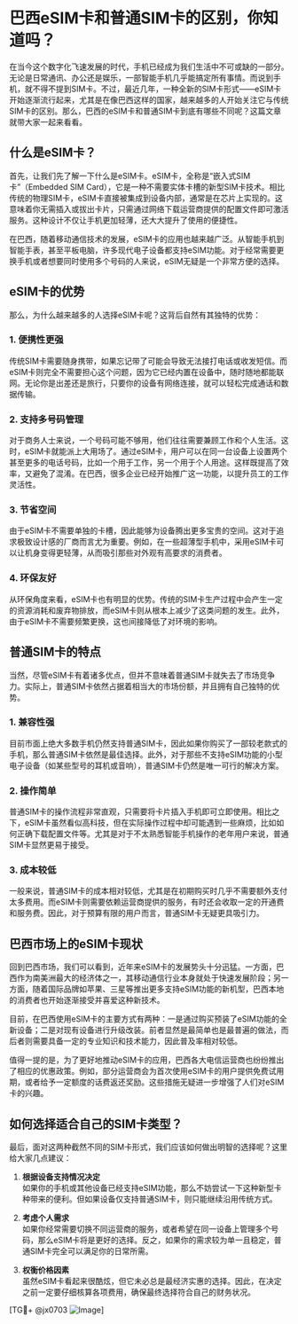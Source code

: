 # 巴西eSIM卡和普通SIM卡的区别，你知道吗？

在当今这个数字化飞速发展的时代，手机已经成为我们生活中不可或缺的一部分。无论是日常通讯、办公还是娱乐，一部智能手机几乎能搞定所有事情。而说到手机，就不得不提到SIM卡。不过，最近几年，一种全新的SIM卡形式——eSIM卡开始逐渐流行起来，尤其是在像巴西这样的国家，越来越多的人开始关注它与传统SIM卡的区别。那么，巴西的eSIM卡和普通SIM卡到底有哪些不同呢？这篇文章就带大家一起来看看。

## 什么是eSIM卡？

首先，让我们先了解一下什么是eSIM卡。eSIM卡，全称是“嵌入式SIM卡”（Embedded SIM Card），它是一种不需要实体卡槽的新型SIM卡技术。相比传统的物理SIM卡，eSIM卡直接被集成到设备内部，通常是在芯片上实现的。这意味着你无需插入或拔出卡片，只需通过网络下载运营商提供的配置文件即可激活服务。这种设计不仅让手机更加轻薄，还大大提升了使用的便捷性。

在巴西，随着移动通信技术的发展，eSIM卡的应用也越来越广泛。从智能手机到智能手表，甚至平板电脑，许多现代电子设备都支持eSIM功能。对于经常需要更换手机或者想要同时使用多个号码的人来说，eSIM无疑是一个非常方便的选择。

## eSIM卡的优势

那么，为什么越来越多的人选择eSIM卡呢？这背后自然有其独特的优势：

### 1. **便携性更强**

传统SIM卡需要随身携带，如果忘记带了可能会导致无法接打电话或收发短信。而eSIM卡则完全不需要担心这个问题，因为它已经内置在设备中，随时随地都能联网。无论你是出差还是旅行，只要你的设备有网络连接，就可以轻松完成通话和数据传输。

### 2. **支持多号码管理**

对于商务人士来说，一个号码可能不够用，他们往往需要兼顾工作和个人生活。这时，eSIM卡就能派上大用场了。通过eSIM卡，用户可以在同一台设备上设置两个甚至更多的电话号码，比如一个用于工作，另一个用于个人用途。这样既提高了效率，又避免了混淆。在巴西，很多企业已经开始推广这一功能，以提升员工的工作灵活性。

### 3. **节省空间**

由于eSIM卡不需要单独的卡槽，因此能够为设备腾出更多宝贵的空间。这对于追求极致设计感的厂商而言尤为重要。例如，在一些超薄型手机中，采用eSIM卡可以让机身变得更轻薄，从而吸引那些对外观有高要求的消费者。

### 4. **环保友好**

从环保角度来看，eSIM卡也有明显的优势。传统的SIM卡生产过程中会产生一定的资源消耗和废弃物排放，而eSIM卡则从根本上减少了这类问题的发生。此外，由于eSIM卡不需要频繁更换，这也间接降低了对环境的影响。

## 普通SIM卡的特点

当然，尽管eSIM卡有着诸多优点，但并不意味着普通SIM卡就失去了市场竞争力。实际上，普通SIM卡依然占据着相当大的市场份额，并且拥有自己独特的优势。

### 1. **兼容性强**

目前市面上绝大多数手机仍然支持普通SIM卡，因此如果你购买了一部较老款式的手机，那么普通SIM卡依然是最佳选择。此外，对于那些不支持eSIM功能的小型电子设备（如某些型号的耳机或音响），普通SIM卡仍然是唯一可行的解决方案。

### 2. **操作简单**

普通SIM卡的操作流程非常直观，只需要将卡片插入手机即可立即使用。相比之下，eSIM卡虽然看似高科技，但在实际操作过程中却可能遇到一些麻烦，比如如何正确下载配置文件等。尤其是对于不太熟悉智能手机操作的老年用户来说，普通SIM卡显然更易于接受。

### 3. **成本较低**

一般来说，普通SIM卡的成本相对较低，尤其是在初期购买时几乎不需要额外支付太多费用。而eSIM卡则需要依赖运营商提供的服务，有时还会收取一定的开通费和服务费。因此，对于预算有限的用户而言，普通SIM卡无疑更具吸引力。

## 巴西市场上的eSIM卡现状

回到巴西市场，我们可以看到，近年来eSIM卡的发展势头十分迅猛。一方面，巴西作为南美洲最大的经济体之一，其移动通信行业本身就处于快速发展阶段；另一方面，随着国际品牌如苹果、三星等推出更多支持eSIM功能的新机型，巴西本地的消费者也开始逐渐接受并喜爱这种新技术。

目前，在巴西使用eSIM卡的主要方式有两种：一是通过购买预装了eSIM功能的全新设备；二是对现有设备进行升级改装。前者显然是最简单也是最普遍的做法，而后者则需要具备一定的专业知识和技术能力，因此普及率相对较低。

值得一提的是，为了更好地推动eSIM卡的应用，巴西各大电信运营商也纷纷推出了相应的优惠政策。例如，部分运营商会为首次使用eSIM卡的用户提供免费试用期，或者给予一定额度的话费返还奖励。这些措施无疑进一步增强了人们对eSIM卡的兴趣。

## 如何选择适合自己的SIM卡类型？

最后，面对这两种截然不同的SIM卡形式，我们应该如何做出明智的选择呢？这里给大家几点建议：

1. **根据设备支持情况决定**  
   如果你的手机或其他设备已经支持eSIM功能，那么不妨尝试一下这种新型卡种带来的便利。但如果设备仅支持普通SIM卡，则只能继续沿用传统方式。

2. **考虑个人需求**  
   如果你经常需要切换不同运营商的服务，或者希望在同一设备上管理多个号码，那么eSIM卡将是更好的选择。反之，如果你的需求较为单一且稳定，普通SIM卡完全可以满足你的日常所需。

3. **权衡价格因素**  
   虽然eSIM卡看起来很酷炫，但它未必总是最经济实惠的选择。因此，在决定之前一定要仔细核算各项费用，确保最终选择符合自己的财务状况。

[TG💪+ @jx0703 ![Image](https://github.com/user-attachments/assets/dbca1d08-cadb-493c-b0ec-ad6f7a83f270)]